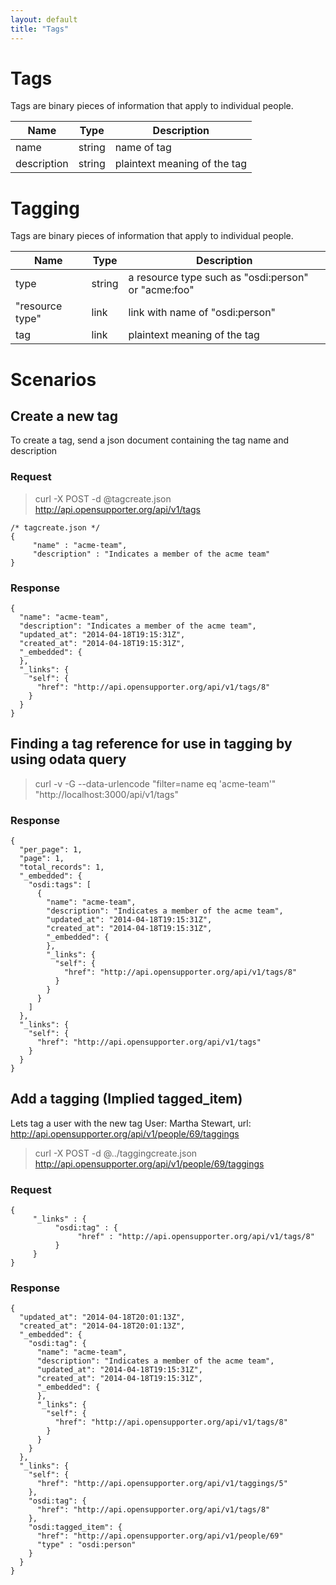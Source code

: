 ```yaml
---
layout: default
title: "Tags"
---
```


# Tags
Tags are binary pieces of information that apply to individual people.

|Name   |Type   |Description
|---    |---    |---
|name   |string |name of tag
|description    |string |plaintext meaning of the tag

# Tagging
Tags are binary pieces of information that apply to individual people.

|Name   	|Type   |Description
|---    	|---    |---
| type 		|string | a resource type such as "osdi:person" or "acme:foo"
|"resource type"  |link | link with name of "osdi:person"
|tag    	|link |plaintext meaning of the tag

# Scenarios

## Create a new tag

To create a tag, send a json document containing the tag name and description

### Request

> curl -X POST -d @tagcreate.json http://api.opensupporter.org/api/v1/tags

```
/* tagcreate.json */
{
     "name" : "acme-team",
     "description" : "Indicates a member of the acme team"
}
```

### Response

```
{
  "name": "acme-team",
  "description": "Indicates a member of the acme team",
  "updated_at": "2014-04-18T19:15:31Z",
  "created_at": "2014-04-18T19:15:31Z",
  "_embedded": {
  },
  "_links": {
    "self": {
      "href": "http://api.opensupporter.org/api/v1/tags/8"
    }
  }
}
```

## Finding a tag reference for use in tagging by using odata query

> curl -v -G --data-urlencode "filter=name eq 'acme-team'" "http://localhost:3000/api/v1/tags"

### Response
```
{
  "per_page": 1,
  "page": 1,
  "total_records": 1,
  "_embedded": {
    "osdi:tags": [
      {
        "name": "acme-team",
        "description": "Indicates a member of the acme team",
        "updated_at": "2014-04-18T19:15:31Z",
        "created_at": "2014-04-18T19:15:31Z",
        "_embedded": {
        },
        "_links": {
          "self": {
            "href": "http://api.opensupporter.org/api/v1/tags/8"
          }
        }
      }
    ]
  },
  "_links": {
    "self": {
      "href": "http://api.opensupporter.org/api/v1/tags"
    }
  }
}
```

## Add a tagging (Implied tagged_item)
Lets tag a user with the new tag
User: Martha Stewart, url: http://api.opensupporter.org/api/v1/people/69/taggings

> curl -X POST -d @../taggingcreate.json http://api.opensupporter.org/api/v1/people/69/taggings


### Request
```
{
     "_links" : {
          "osdi:tag" : {
               "href" : "http://api.opensupporter.org/api/v1/tags/8"
          }
     }
}
```

### Response

```
{
  "updated_at": "2014-04-18T20:01:13Z",
  "created_at": "2014-04-18T20:01:13Z",
  "_embedded": {
    "osdi:tag": {
      "name": "acme-team",
      "description": "Indicates a member of the acme team",
      "updated_at": "2014-04-18T19:15:31Z",
      "created_at": "2014-04-18T19:15:31Z",
      "_embedded": {
      },
      "_links": {
        "self": {
          "href": "http://api.opensupporter.org/api/v1/tags/8"
        }
      }
    }
  },
  "_links": {
    "self": {
      "href": "http://api.opensupporter.org/api/v1/taggings/5"
    },
    "osdi:tag": {
      "href": "http://api.opensupporter.org/api/v1/tags/8"
    },
    "osdi:tagged_item": {
      "href": "http://api.opensupporter.org/api/v1/people/69"
	  "type" : "osdi:person"
    }
  }
}
```
